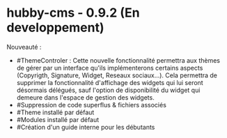 hubby-cms - 0.9.2 (En developpement)
=========

Nouveauté : 
<ul>
  <li>#ThemeControler : Cette nouvelle fonctionnalité permettra aux thèmes de gérer par un interface qu'ils implémenterons
  certains aspects (Copyrigth, Signature, Widget, Reseaux sociaux...). Cela permettra de supprimer la fonctionnalité d'affichage
  des widgets qui lui seront désormais délégués, sauf l'option de disponibilité du widget qui demeure dans l'espace de gestion
  des widgets.</li>
  <li>#Suppression de code superflus & fichiers associés</li>
  <li>#Theme installé par défaut</li>
  <li>#Modules installé par défaut</li>
  <li>#Création d'un guide interne pour les débutants</li>
</ul>
